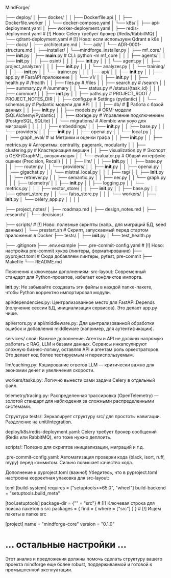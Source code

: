 MindForge/

├── deploy/
│   ├── docker/
│   │   ├── Dockerfile.api
│   │   ├── Dockerfile.worker
│   │   └── docker-compose.yaml
│   └── k8s/
│       ├── api-deployment.yaml
│       ├── worker-deployment.yaml
│       ├── redis-deployment.yaml # [!] Ново: Celery требует брокер (Redis/RabbitMQ)
│       └── qdrant-deployment.yaml # [!] Ново: если используем Qdrant в k8s
│
├── docs/
│   ├── architecture.md
│   └── adr/
│       └── ADR-0001-structure.md
│
├──installer/
│          └──mindforge_installer.py
│ 
├── mf_core/
│ ├── __init__.py
│ ├── __main__.py # CLI: python -m mf_core
│ │
│ ├── agents/
│ │         ├── __init__.py
│ │         ├── osint/
│ │         │     ├── __init__.py
│ │         │     └── agent.py
│ │         ├── project_analyzer/
│ │         │   ├── __init__.py
│ │         │   └── analyzer.py
│ │         └── training/
│ │                    ├── __init__.py
│ │                    └── trainer.py
│ │
│ ├── api/
│ │   ├── __init__.py
│ │   ├── app.py # FastAPI приложение
│ │   └── v1/
│ │       ├── __init__.py
│ │       ├── health.py # /health
│ │       ├── files.py # /files
│ │       ├── search.py # /search
│ │       ├── summary.py # /summary
│ │       └── status.py # /status/{task_id}
│ │ 
│ ├── common/
│ │         ├── __init__.py
│ │         ├── paths.py # PROJECT_ROOT / PROJECT_NOTES_DIR
│ │         ├── config.py # Settings (pydantic)
│ │         └── schemas.py # Pydantic модели для API
│ │
│ ├── db/                       # 💾 Работа с базой данных
│ │   ├── __init__.py
│ │   ├── models.py             # ORM-модели (SQLAlchemy/Pydantic)
│ │   ├── storage.py            # Управление подключением (PostgreSQL, SQLite)
│ │   └── migrations/           # Alembic или yoyo для миграций
│ │ 
│ │ 
│ ├── embeddings/
│ │      ├── __init__.py
│ │      ├── base.py
│ │      └── providers/
│ │                 ├── __init__.py
│ │                 ├── openai.py
│ │                └── local.py
│ │  
│ ├── graph_eval/               # 📊 Метрики и оценки графа
│ │    ├── __init__.py
│ │    ├── metrics.py            # Алгоритмы: centrality, pagerank, modularity
│ │    ├── clustering.py         # Кластеризация вершин
│ │    ├── visualization.py      # Экспорт в GEXF/GraphML, визуализация
│ │     └── evaluator.py          # Общий интерфейс оценки (Precision, Recall)
│ │
│ ├── llm/
│ │     ├── __init__.py
│ │     ├── base.py
│ │     ├── router.py
│ │     └── providers/
│ │           ├── __init__.py
│ │           ├── openai.py
│ │           ├── gigachat.py
│ │           └── mistral_local.py
│ │
│ ├── rag/
│ │      ├── __init__.py
│ │      ├── retriever.py
│ │      ├── semantic.py
│ │      ├── ner.py
│ │      └── graph.py
│ │
│ ├── telemetry/
│ │          ├── __init__.py
│ │          ├── logging.py
│ │          └── metrics.py
│ │
│ ├── vector_store/
│ │     ├── __init__.py
│ │     ├── base.py
│ │     ├── qdrant_store.py
│ │     └── faiss_store.py
│ │
│ └── workers/
│         ├── __init__.py
│         └── celery_app.py
│
│
│
│

├── project_notes/
│      ├── roadmap.md
│      ├── design_notes.md
│      ├── research/
│      └── decisions/

├── scripts/ # [!] Ново: полезные скрипты (напр., для миграций БД, seed данных)
│   └── prestart.sh # Скрипт, запускаемый перед стартом приложения в Docker
├── tests/
│      ├── __init__.py
│      └── test_health.py

├── .gitignore
├── .env.example
├── .pre-commit-config.yaml # [!] Ново: настройка pre-commit хуков (линтеры, форматирование)
├── pyproject.toml # Сюда добавляем линтеры, pytest, pre-commit
├── Makefile
└── README.md



Пояснения к ключевым дополнениям:
src-layout: Современный стандарт для Python-проектов, избегает конфликтов импорта.

__init__.py: Не забывайте создавать эти файлы в каждой папке-пакете, чтобы Python корректно импортировал модули.

api/dependencies.py: Централизованное место для FastAPI.Depends (получение сессии БД, инициализация сервисов). Это делает app.py чище.

api/errors.py и api/middleware.py: Для централизованной обработки ошибок и добавления middleware (например, для аутентификации).

services/ слой: Важное дополнение. Агенты и API не должны напрямую работать с RAG, LLM и базами данных. Сервисы инкапсулируют сложную бизнес-логику, оставляя API и агентам роль оркестраторов. Это делает код более тестируемым и переиспользуемым.

llm/caching.py: Кэширование ответов LLM — критически важно для экономии денег и увеличения скорости.

workers/tasks.py: Логично вынести сами задачи Celery в отдельный файл.

telemetry/tracing.py: Распределенная трассировка (OpenTelemetry) — золотой стандарт для наблюдения за сложными распределенными системами.

Структура tests/: Зеркалирует структуру src/ для простоты навигации. Разделение на unit/integration.

deploy/k8s/redis-deployment.yaml: Celery требует брокер сообщений (Redis или RabbitMQ), его тоже нужно деплоить.

scripts/: Полезно для скриптов инициализации, миграций и т.д.

.pre-commit-config.yaml: Автоматизация проверки кода (black, isort, ruff, mypy) перед коммитом. Сильно повышает качество кода.

Дополнение к pyproject.toml (важно!)
Убедитесь, что в pyproject.toml настроена корректная упаковка для src-layout:

toml
[build-system]
requires = ["setuptools>=65.0", "wheel"]
build-backend = "setuptools.build_meta"

[tool.setuptools]
package-dir = {"" = "src"} # [!] Ключевая строка для поиска пакетов в src
packages = { find = { where = ["src"] } } # [!] Ищем пакеты в папке src

[project]
name = "mindforge-core"
version = "0.1.0"
# ... остальные настройки ...
Этот анализ и предложения должны помочь сделать структуру вашего проекта mindforge еще более robust, поддерживаемой и готовой к промышленной эксплуатации.